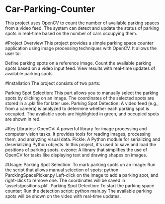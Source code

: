 # Car-Parking-Counter

This project uses OpenCV to count the number of available parking spaces from a video feed. The system can detect and update the status of parking spots in real-time based on the number of cars occupying them.


#Project Overview
This project provides a simple parking space counter application using image processing techniques with OpenCV. It allows the user to:

Define parking spots on a reference image.
Count the available parking spots based on a video input feed.
View results with real-time updates of available parking spots.

#Installation
The project consists of two parts:

Parking Spot Selection:
This part allows you to manually select the parking spots by clicking on an image. The coordinates of the selected spots are stored in a .pkl file for later use.
Parking Spot Detection:
A video feed (e.g., from a camera) is analyzed to determine whether each parking spot is occupied. The available spots are highlighted in green, and occupied spots are shown in red.

#Key Libraries:
OpenCV: A powerful library for image processing and computer vision tasks. It provides tools for reading images, processing them, and analyzing visual data.
Pickle: A Python module for serializing and deserializing Python objects. In this project, it's used to save and load the positions of parking spots.
cvzone: A library that simplifies the use of OpenCV for tasks like displaying text and drawing shapes on images.

#Usage:
Parking Spot Selection: To mark parking spots on an image:
Run the script that allows manual selection of spots:
python ParckingSpacePicker.py
Left-click on the image to add a parking spot, and right-click to remove one.
The coordinates will be saved in 'assets/positions.pkl'.
Parking Spot Detection: To start the parking space counter:
Run the detection script:
python main.py
The available parking spots will be shown on the video with real-time updates.
